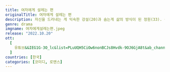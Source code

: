 ```yaml
---
title: 여자에게 설레는 편
originalTitle: 여자에게 설레는 편
description: 자신을 드러내는 게 익숙한 강설(20)과 숨는게 삶의 방식이 된 정원(33). 둘은 여성전용 카페 겸 바 '디킨슨의 방'에서 함께 일하며 공식 SNS 계정을 공개로 할 것인가, 비공개로 할 것인가에 대해 설전을 벌이게 된다. 한편 각자의 연애 방식 또한 너무나 다른 둘. 일과 연애.. 뭐 하나 통하지 않는 그들이지만 단 한 가지 같다면, 사랑에 진심이라는 점이다.
genre: drama
imgname: 여자에게설레는편.jpeg
release: "2022.10.20"
ott:
  [
    유튜브&&IEG1G-3O_lc&list=PLuUQH5CiOw6nonBCJs8Hvdk-9OJ6GjA8t&ab_channel=수낫수스튜디오%5BSOONOTSUEstudio%5D,
  ]
countries: [한국]
categories: [코미디, 로맨스]
---
```

